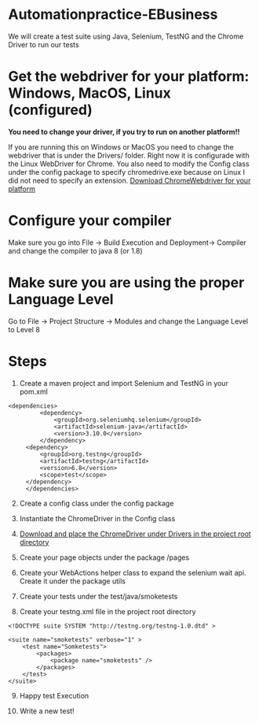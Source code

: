 # Automationpractice-EBusiness

We will create a test suite using Java, Selenium, TestNG and the Chrome Driver to run our tests

#  Get the webdriver for your platform: Windows, MacOS, Linux (configured)
**You need to change your driver, if you try to run on another platform!!**

If you are running this on Windows or MacOS you need to change the webdriver that is under the Drivers/ folder. Right now it is configurade with the Linux WebDriver for Chrome. You also need to modify the Config class under the config package to specify chromedrive.exe because on Linux I did not need to specify an extension. 
[Download ChromeWebdriver for your platform](https://chromedriver.storage.googleapis.com/index.html?path=2.37/)
# Configure your compiler
Make sure you go into File -> Build Execution and Deployment-> Compiler and change the compiler to java 8 (or 1.8)

# Make sure you are using the proper Language Level
Go to File -> Project Structure -> Modules and change the Language Level to Level 8 

# Steps

1. Create a maven project and import Selenium and TestNG in your pom.xml

```
<dependencies>
         <dependency>
             <groupId>org.seleniumhq.selenium</groupId>
             <artifactId>selenium-java</artifactId>
             <version>3.10.0</version>
         </dependency>
     <dependency>
         <groupId>org.testng</groupId>
         <artifactId>testng</artifactId>
         <version>6.8</version>
         <scope>test</scope>
     </dependency>
     </dependencies>
 ```
 
 2. Create a config class under the config package
 
 3. Instantiate the ChromeDriver in the Config class
 
 4. [Download and place the ChromeDriver under Drivers in the project root directory](https://chromedriver.storage.googleapis.com/index.html?path=2.37/)
 
 5. Create your page objects under the package /pages

 6. Create your WebActions helper class to expand the selenium wait api. Create it under the package utils
 
 7. Create your tests under the test/java/smoketests 
 
 8. Create your testng.xml file in the project root directory
 
 ```
 <!DOCTYPE suite SYSTEM "http://testng.org/testng-1.0.dtd" >
 
 <suite name="smoketests" verbose="1" >
     <test name="Somketests">
         <packages>
             <package name="smoketests" />
         </packages>
     </test>
 </suite>

```
9. Happy test Execution

10. Write a new test!
 